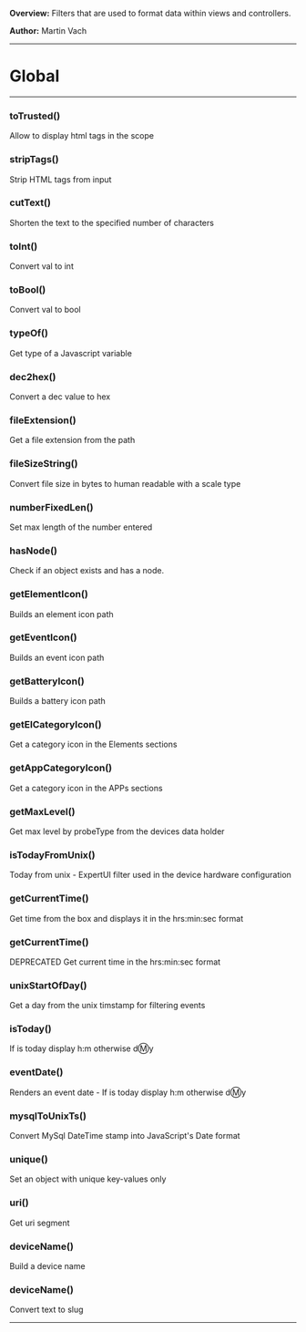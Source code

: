 **Overview:** Filters that are used to format data within views and controllers.



**Author:** Martin Vach




* * *

# Global





* * *

### toTrusted() 

Allow to display html tags in the scope



### stripTags() 

Strip HTML tags from input



### cutText() 

Shorten the text to the specified number of characters



### toInt() 

Convert val to int



### toBool() 

Convert val to bool



### typeOf() 

Get type of a Javascript variable



### dec2hex() 

Convert a dec value to hex



### fileExtension() 

Get a file extension from the path



### fileSizeString() 

Convert file size in bytes to human readable with a scale type



### numberFixedLen() 

Set max length of the number entered



### hasNode() 

Check if an object exists and has a node.



### getElementIcon() 

Builds an element icon path



### getEventIcon() 

Builds an event icon path



### getBatteryIcon() 

Builds a battery icon path



### getElCategoryIcon() 

Get a category icon in the Elements sections



### getAppCategoryIcon() 

Get a category icon in the APPs sections



### getMaxLevel() 

Get max level by probeType from the devices data holder



### isTodayFromUnix() 

Today from unix - ExpertUI filter used in the device hardware configuration



### getCurrentTime() 

Get time from the box and displays it in the hrs:min:sec format



### getCurrentTime() 

DEPRECATEDGet current time in the hrs:min:sec format



### unixStartOfDay() 

Get a day from the unix timstamp for filtering events



### isToday() 

If is today display h:m otherwise d:m:y



### eventDate() 

Renders an event date - If is today display h:m otherwise d:m:y



### mysqlToUnixTs() 

Convert MySql DateTime stamp into JavaScript's Date format



### unique() 

Set an object with unique key-values only



### uri() 

Get uri segment



### deviceName() 

Build a device name



### deviceName() 

Convert text to slug




* * *
